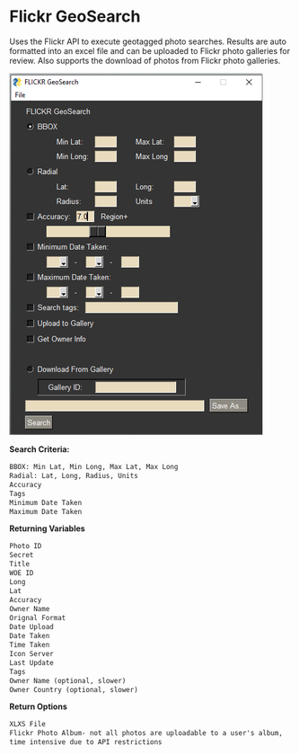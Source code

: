 # Flickr GeoSearch


Uses the Flickr API to execute geotagged photo searches. Results are auto formatted into an excel file and can be uploaded to Flickr photo galleries for review. Also supports the download of photos from Flickr photo galleries.

![GUI](/GUI_Interface.PNG)

**Search Criteria:**

    BBOX: Min Lat, Min Long, Max Lat, Max Long
    Radial: Lat, Long, Radius, Units
    Accuracy 
    Tags 
    Minimum Date Taken 
    Maximum Date Taken 
    
**Returning Variables**

    Photo ID
    Secret
    Title
    WOE ID
    Long
    Lat
    Accuracy
    Owner Name
    Orignal Format
    Date Upload
    Date Taken
    Time Taken
    Icon Server
    Last Update
    Tags
    Owner Name (optional, slower)
    Owner Country (optional, slower)
  
**Return Options**
    
    XLXS File
    Flickr Photo Album- not all photos are uploadable to a user's album, time intensive due to API restrictions
  
